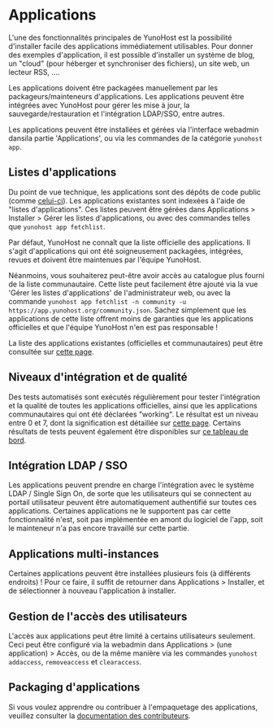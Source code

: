 Applications
============

L'une des fonctionnalités principales de YunoHost est la possibilité d'installer facile des applications immédiatement utilisables. Pour donner des exemples d'application, il est possible d'installer un système de blog, un "cloud" (pour héberger et synchroniser des fichiers), un site web, un lecteur RSS, ....

Les applications doivent être packagées manuellement par les packageurs/mainteneurs d'applications. Les applications peuvent être intégrées avec YunoHost pour gérer les mise à jour, la sauvegarde/restauration et l'intégration LDAP/SSO, entre autres.

Les applications peuvent être installées et gérées via l'interface webadmin dansila partie 'Applications', ou via les commandes de la catégorie `yunohost app`.

Listes d'applications
-----------------

Du point de vue technique, les applications sont des dépôts de code public (comme [celui-ci](https://github.com/YunoHost-Apps/wordpress_ynh)). Les applications existantes sont indexées à l'aide de "listes d'applications". Ces listes peuvent être gérées dans Applications > Installer > Gérer les listes d'applications, ou avec des commandes telles que `yunohost app fetchlist`.

Par défaut, YunoHost ne connaît que la liste officielle des applications. Il s'agit d'applications qui ont été soigneusement packagées, intégrées, revues et doivent être maintenues par l'équipe YunoHost. 

Néanmoins, vous souhaiterez peut-être avoir accès au catalogue plus fourni de la liste communautaire. Cette liste peut facilement être ajouté via la vue 'Gérer les listes d'applications' de l'administrateur web, ou avec la commande `yunohost app fetchlist -n community -u https://app.yunohost.org/community.json`. Sachez simplement que les applications de cette liste offrent moins de garanties que les applications officielles et que l'équipe YunoHost n'en est pas responsable !

La liste des applications existantes (officielles et communautaires) peut être consultée sur [cette page](/apps).

Niveaux d'intégration et de qualité
------------------------------

Des tests automatisés sont exécutés régulièrement pour tester l'intégration et la qualité de toutes les applications officielles, ainsi que les applications communautaires qui ont été déclarées "working". Le résultat est un niveau entre 0 et 7, dont la signification est détaillée sur [cette page](/packaging_apps_levels_levels_fr). Certains résultats de tests peuvent également être disponibles sur [ce tableau de bord](https://dash.yunohost.org/appci/branch/stable).

Intégration LDAP / SSO
----------------------

Les applications peuvent prendre en charge l'intégration avec le système LDAP / Single Sign On, de sorte que les utilisateurs qui se connectent au portail utilisateur peuvent être automatiquement authentifié sur toutes ces applications. Certaines applications ne le supportent pas car cette fonctionnalité n'est, soit pas implémentée en amont du logiciel de l'app, soit le mainteneur n'a pas encore travaillé sur cette partie.

Applications multi-instances
---------------------------

Certaines applications peuvent être installées plusieurs fois (à différents endroits) ! Pour ce faire, il suffit de retourner dans Applications > Installer, et de sélectionner à nouveau l'application à installer.


Gestion de l'accès des utilisateurs
----------------------

L'accès aux applications peut être limité à certains utilisateurs seulement. Ceci peut être configuré via la webadmin dans Applications > (une application) > Accès, ou de la même manière via les commandes `yunohost addaccess`, `removeaccess` et `clearaccess`.

Packaging d'applications
------------------------

Si vous voulez apprendre ou contribuer à l'empaquetage des applications, veuillez consulter la [documentation des contributeurs](contributordoc).

